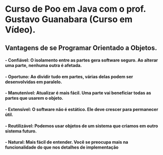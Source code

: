# Curso de Poo em Java com o prof. Gustavo Guanabara (Curso em Vídeo).

## Vantagens de se Programar Orientado a Objetos.

#### - Confiável: O isolamento entre as partes gera software seguro. Ao alterar uma parte, nenhuma outra é afetada.

#### - Oportuno: Ao dividir tudo em partes, várias delas podem ser desenvolvidas em paralelo.

#### - Manutenível: Atualizar é mais fácil. Uma parte vai beneficiar todas as partes que usarem o objeto.

#### - Extensível: O software não é estático. Ele deve crescer para permanecer útil.

#### - Reutilizável: Podemos usar objetos de um sistema que criamos em outro sistema futuro.

#### - Natural: Mais fácil de entender. Você se preocupa mais na funcionalidade do que nos detalhes de implementação 